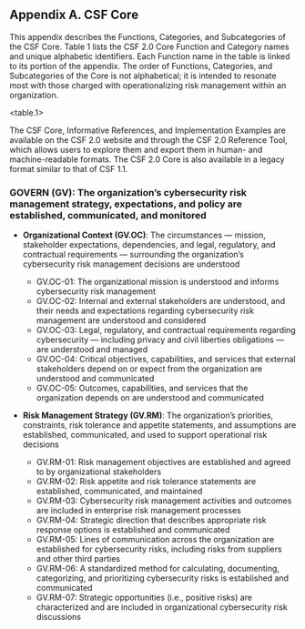 ## Appendix A. CSF Core
This appendix describes the Functions, Categories, and Subcategories of the CSF Core. Table 1 lists the CSF 2.0 Core Function and Category names and unique alphabetic identifiers. Each Function name in the table is linked to its portion of the appendix. The order of Functions, Categories, and Subcategories of the Core is not alphabetical; it is intended to resonate most with those charged with operationalizing risk management within an organization.

<table.1>

The CSF Core, Informative References, and Implementation Examples are available on the CSF 2.0 website and through the CSF 2.0 Reference Tool, which allows users to explore them and export them in human- and machine-readable formats. The CSF 2.0 Core is also available in a legacy format similar to that of CSF 1.1.


### GOVERN (GV): The organization’s cybersecurity risk management strategy, expectations, and policy are established, communicated, and monitored

- **Organizational Context (GV.OC)**: The circumstances — mission, stakeholder expectations, dependencies, and legal, regulatory, and contractual requirements — surrounding the organization’s cybersecurity risk management decisions are understood
  - GV.OC-01: The organizational mission is understood and informs cybersecurity risk management
  - GV.OC-02: Internal and external stakeholders are understood, and their needs and expectations regarding cybersecurity risk management are understood and considered
  - GV.OC-03: Legal, regulatory, and contractual requirements regarding cybersecurity — including privacy and civil liberties obligations — are understood and managed
  - GV.OC-04: Critical objectives, capabilities, and services that external stakeholders depend on or expect from the organization are understood and communicated
  - GV.OC-05: Outcomes, capabilities, and services that the organization depends on are understood and communicated

- **Risk Management Strategy (GV.RM)**: The organization’s priorities, constraints, risk tolerance and appetite statements, and assumptions are established, communicated, and used to support operational risk decisions
  - GV.RM-01: Risk management objectives are established and agreed to by organizational stakeholders
  - GV.RM-02: Risk appetite and risk tolerance statements are established, communicated, and maintained
  - GV.RM-03: Cybersecurity risk management activities and outcomes are included in enterprise risk management processes
  - GV.RM-04: Strategic direction that describes appropriate risk response options is established and communicated
  - GV.RM-05: Lines of communication across the organization are established for cybersecurity risks, including risks from suppliers and other third parties
  - GV.RM-06: A standardized method for calculating, documenting, categorizing, and prioritizing cybersecurity risks is established and communicated
  - GV.RM-07: Strategic opportunities (i.e., positive risks) are characterized and are included in organizational cybersecurity risk discussions

